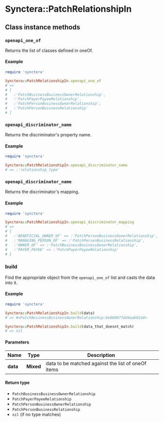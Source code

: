 # Synctera::PatchRelationshipIn

## Class instance methods

### `openapi_one_of`

Returns the list of classes defined in oneOf.

#### Example

```ruby
require 'synctera'

Synctera::PatchRelationshipIn.openapi_one_of
# =>
# [
#   :'PatchBusinessBusinessOwnerRelationship',
#   :'PatchPayerPayeeRelationship',
#   :'PatchPersonBusinessOwnerRelationship',
#   :'PatchPersonBusinessRelationship'
# ]
```

### `openapi_discriminator_name`

Returns the discriminator's property name.

#### Example

```ruby
require 'synctera'

Synctera::PatchRelationshipIn.openapi_discriminator_name
# => :'relationship_type'
```

### `openapi_discriminator_name`

Returns the discriminator's mapping.

#### Example

```ruby
require 'synctera'

Synctera::PatchRelationshipIn.openapi_discriminator_mapping
# =>
# {
#   :'BENEFICIAL_OWNER_OF' => :'PatchPersonBusinessOwnerRelationship',
#   :'MANAGING_PERSON_OF' => :'PatchPersonBusinessRelationship',
#   :'OWNER_OF' => :'PatchBusinessBusinessOwnerRelationship',
#   :'PAYER_PAYEE' => :'PatchPayerPayeeRelationship'
# }
```

### build

Find the appropriate object from the `openapi_one_of` list and casts the data into it.

#### Example

```ruby
require 'synctera'

Synctera::PatchRelationshipIn.build(data)
# => #<PatchBusinessBusinessOwnerRelationship:0x00007fdd4aab02a0>

Synctera::PatchRelationshipIn.build(data_that_doesnt_match)
# => nil
```

#### Parameters

| Name | Type | Description |
| ---- | ---- | ----------- |
| **data** | **Mixed** | data to be matched against the list of oneOf items |

#### Return type

- `PatchBusinessBusinessOwnerRelationship`
- `PatchPayerPayeeRelationship`
- `PatchPersonBusinessOwnerRelationship`
- `PatchPersonBusinessRelationship`
- `nil` (if no type matches)

